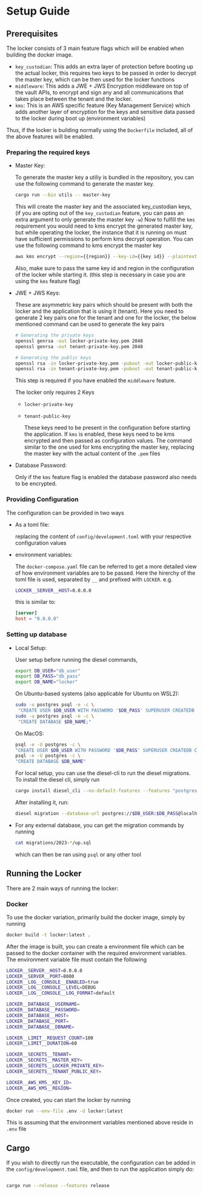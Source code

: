 # Setup Guide

## Prerequisites

The locker consists of 3 main feature flags which will be enabled when building the docker image.

- `key_custodian`: This adds an extra layer of protection before booting up the actual locker, this requires two keys to be passed in order to decrypt the master key, which can be then used for the locker functions
- `middleware`: This adds a JWE + JWS Encryption middleware on top of the vault APIs, to encrypt and sign any and all communications that takes place between the tenant and the locker.
- `kms`: This is an AWS specific feature (Key Management Service) which adds another layer of encryption for the keys and sensitive data passed to the locker during boot up (environment variables)

Thus, if the locker is building normally using the `Dockerfile` included, all of the above features will be enabled.

### Preparing the required keys

- Master Key:

  To generate the master key a utiliy is bundled in the repository, you can use the following command to generate the master key.

  ```bash
  cargo run --bin utils -- master-key
  ```

  This will create the master key and the associated key_custodian keys, (if you are opting out of the `key_custodian` feature, you can pass an extra argument to only generate the master key `-w`)
  Now to fulfill the `kms` requirement you would need to kms encrypt the generated master key, but while operating the locker, the instance that it is running on must have sufficient permissions to perform kms decrypt operation. You can use the following command to kms encrypt the master key

  ```bash
  aws kms encrypt --region={{region}} --key-id={{key id}} --plaintext $(echo -n {{master key}} | base64)
  ```

  Also, make sure to pass the same key id and region in the configuration of the locker while starting it.
  (this step is necessary in case you are using the `kms` feature flag)

- JWE + JWS Keys:

  These are asymmetric key pairs which should be present with both the locker and the application that is using it (tenant). Here you need to generate 2 key pairs one for the tenant and one for the locker, the below mentioned command can be used to generate the key pairs

  ```bash
  # Generating the private keys
  openssl genrsa -out locker-private-key.pem 2048
  openssl genrsa -out tenant-private-key.pem 2048

  # Generating the public keys
  openssl rsa -in locker-private-key.pem -pubout -out locker-public-key.pem
  openssl rsa -in tenant-private-key.pem -pubout -out tenant-public-key.pem
  ```

  This step is required if you have enabled the `middleware` feature.

  The locker only requires 2 Keys

  - `locker-private-key`
  - `tenant-public-key`

    These keys need to be present in the configuration before starting the application.
    If `kms` is enabled, these keys need to be kms encrypted and then passed as configuration values. The command similar to the one used for kms encrypting the master key, replacing the master key with the actual content of the `.pem` files

- Database Password:

  Only if the `kms` feature flag is enabled the database password also needs to be encrypted.

### Providing Configuration

The configuration can be provided in two ways

- As a toml file:

  replacing the content of `config/development.toml` with your respective configuration values

- environment variables:

  The `docker-compose.yaml` file can be referred to get a more detailed view of how environment variables are to be passed. Here the hirerchy of the toml file is used, separated by `__` and prefixed with `LOCKER`.
  e.g.

  ```bash
  LOCKER__SERVER__HOST=0.0.0.0
  ```

  this is similar to:

  ```toml
  [server]
  host = "0.0.0.0"
  ```

### Setting up database

- Local Setup:

  User setup before running the diesel commands,

  ```bash
  export DB_USER="db_user"
  export DB_PASS="db_pass"
  export DB_NAME="locker"
  ```

  On Ubuntu-based systems (also applicable for Ubuntu on WSL2):

  ```bash
  sudo -u postgres psql -e -c \
   "CREATE USER $DB_USER WITH PASSWORD '$DB_PASS' SUPERUSER CREATEDB CREATEROLE INHERIT LOGIN;"
  sudo -u postgres psql -e -c \
   "CREATE DATABASE $DB_NAME;"
  ```

  On MacOS:

  ```bash
  psql -e -U postgres -c \
  "CREATE USER $DB_USER WITH PASSWORD '$DB_PASS' SUPERUSER CREATEDB CREATEROLE INHERIT LOGIN;"
  psql -e -U postgres -c \
  "CREATE DATABASE $DB_NAME"
  ```

  For local setup, you can use the diesel-cli to run the diesel migrations.
  To install the diesel cli, simply run

  ```bash
  cargo install diesel_cli --no-default-features --features "postgres"
  ```

  After installing it, run:

  ```bash
  diesel migration --database-url postgres://$DB_USER:$DB_PASS@localhost:5432/$DB_NAME run
  ```

- For any external database, you can get the migration commands by running
  ```bash
  cat migrations/2023-*/up.sql
  ```
  which can then be ran using `psql` or any other tool

## Running the Locker

There are 2 main ways of running the locker:

### Docker

To use the docker variation, primarily build the docker image, simply by running

```bash
docker build -t locker:latest .
```

After the image is built, you can create a environment file which can be passed to the docker container with the required environment variables. The environment variable file must contain the following

```bash
LOCKER__SERVER__HOST=0.0.0.0
LOCKER__SERVER__PORT=8080
LOCKER__LOG__CONSOLE__ENABLED=true
LOCKER__LOG__CONSOLE__LEVEL=DEBUG
LOCKER__LOG__CONSOLE__LOG_FORMAT=default

LOCKER__DATABASE__USERNAME=
LOCKER__DATABASE__PASSWORD=
LOCKER__DATABASE__HOST=
LOCKER__DATABASE__PORT=
LOCKER__DATABASE__DBNAME=

LOCKER__LIMIT__REQUEST_COUNT=100
LOCKER__LIMIT__DURATION=60

LOCKER__SECRETS__TENANT=
LOCKER__SECRETS__MASTER_KEY=
LOCKER__SECRETS__LOCKER_PRIVATE_KEY=
LOCKER__SECRETS__TENANT_PUBLIC_KEY=

LOCKER__AWS_KMS__KEY_ID=
LOCKER__AWS_KMS__REGION=
```

Once created, you can start the locker by running

```bash
docker run --env-file .env -d locker:latest
```

This is assuming that the environment variables mentioned above reside in `.env` file

## Cargo

If you wish to directly run the executable, the configuration can be added in the `config/development.toml` file, and then to run the application simply do:

```bash

cargo run --release --features release

```
